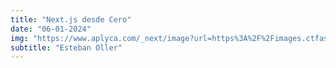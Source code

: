 ```yaml
---
title: "Next.js desde Cero"
date: "06-01-2024"
img: "https://www.aplyca.com/_next/image?url=https%3A%2F%2Fimages.ctfassets.net%2Fc63hsprlvlya%2FIacLLeOBR5WCvdCPqKuff%2Fa57a4dc79978ad9e141972054ce9f71e%2Fnextjs3.webp&w=1080&q=75"
subtitle: "Esteban Oller"
---
```

